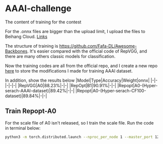# AAAI-challenge
The content of training for the contest

For the .onnx files are bigger than the upload limit, I upload the files to Beihang Cloud. [Links](https://bhpan.buaa.edu.cn:443/link/B1A7ECE0C3F03ADDED6FF56F3A7A1897)

The structure of training is https://github.com/Fafa-DL/Awesome-Backbones. It's easier compared with the official code of RepVGG, and there are many others classic models for classification.

Now the training codes are all from the official repo, and I create a new repo [here](https://github.com/qhy991/AAAI) to store the modifications I made for training AAAI dataset.

In addition, show the results below
|Model|Type|Accuracy|Weight|onnx|
|-|-|-|-|-|
|RepVGG|A0|88.23%|-|-|
|RepOpt|B1|90.91%|-|-|
|Repopt|A0-(Hyper-serach-AAAI-dataset)|89.42%|-|-|
|Repopt|A0-(Hyper-serach-CF100-dataset)|89.84%|-|-|


## Train Repopt-A0
For the scale file of A0 isn't released, so I train the scale file. Run the code in terminal below:
```sh
python3 -m torch.distributed.launch --nproc_per_node 1 --master_port 12349 main_repopt.py --data-path /data/AAAI/Awesome-Backbones/datasets --arch RepOpt-VGG-A0-hs --batch-size 32 --tag search --opts TRAIN.EPOCHS 240 TRAIN.BASE_LR 0.1 TRAIN.WEIGHT_DECAY 4e-5 TRAIN.WARMUP_EPOCHS 10 MODEL.LABEL_SMOOTHING 0.1 DATA.DATASET imagenet 
```


